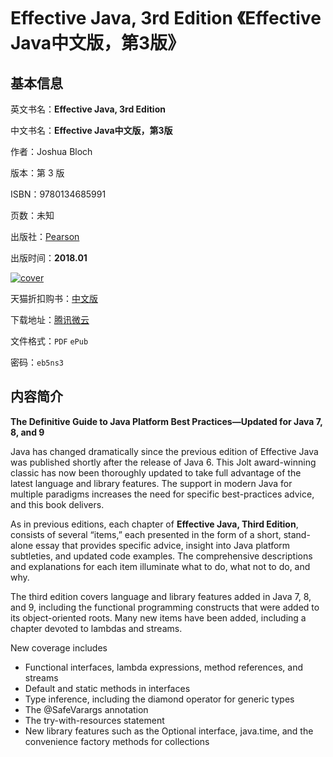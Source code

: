 # Effective Java, 3rd Edition 《Effective Java中文版，第3版》

## 基本信息

英文书名：**Effective Java, 3rd Edition**

中文书名：**Effective Java中文版，第3版**

作者：Joshua Bloch

版本：第 3 版

ISBN：9780134685991

页数：未知

出版社：[Pearson](https://www.pearson.com/store/p/effective-java/P100000841083/9780134685991)

出版时间：**2018.01**

<a title="点击购买正版纸质图书" target="_blank" href="https://s.click.taobao.com/uVhyIXu">
<img :src="$withBase('/images/effective_java.jpg')" alt="cover">
</a>

天猫折扣购书：[中文版](https://s.click.taobao.com/uVhyIXu)

下载地址：[腾讯微云](https://share.weiyun.com/0w1p04tv)

文件格式：`PDF` `ePub`

密码：`eb5ns3`

## 内容简介

**The Definitive Guide to Java Platform Best Practices—Updated for Java 7, 8, and 9**

Java has changed dramatically since the previous edition of Effective Java was published shortly after the release of Java 6. This Jolt award-winning classic has now been thoroughly updated to take full advantage of the latest language and library features. The support in modern Java for multiple paradigms increases the need for specific best-practices advice, and this book delivers.

As in previous editions, each chapter of **Effective Java, Third Edition**, consists of several “items,” each presented in the form of a short, stand-alone essay that provides specific advice, insight into Java platform subtleties, and updated code examples. The comprehensive descriptions and explanations for each item illuminate what to do, what not to do, and why.

The third edition covers language and library features added in Java 7, 8, and 9, including the functional programming constructs that were added to its object-oriented roots. Many new items have been added, including a chapter devoted to lambdas and streams.

New coverage includes

- Functional interfaces, lambda expressions, method references, and streams
- Default and static methods in interfaces
- Type inference, including the diamond operator for generic types
- The @SafeVarargs annotation
- The try-with-resources statement
- New library features such as the Optional interface, java.time, and the convenience factory methods for collections
